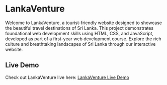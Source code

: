 # LankaVenture

Welcome to LankaVenture, a tourist-friendly website designed to showcase the beautiful travel destinations of Sri Lanka. This project demonstrates foundational web development skills using HTML, CSS, and JavaScript, developed as part of a first-year web development course. Explore the rich culture and breathtaking landscapes of Sri Lanka through our interactive website.

## Live Demo

Check out LankaVenture live here: [LankaVenture Live Demo](https://kalindugunathilake.github.io/Lankaventure) 
